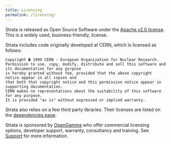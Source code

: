 ```yaml
---
title: Licensing
permalink: /licensing/
---
```


Strata is released as Open Source Software under the [Apache v2.0 license](https://www.apache.org/licenses/LICENSE-2.0.html).
This is a widely used, business-friendly, license.

Strata includes code originally developed at CERN, which is licensed as follows:

    Copyright � 1999 CERN - European Organization for Nuclear Research.
    Permission to use, copy, modify, distribute and sell this software and its documentation for any purpose 
    is hereby granted without fee, provided that the above copyright notice appear in all copies and 
    that both that copyright notice and this permission notice appear in supporting documentation. 
    CERN makes no representations about the suitability of this software for any purpose. 
    It is provided "as is" without expressed or implied warranty.

Strata also relies on a few third party libraries.
Their licenses are listed on the [dependencies page]({{site.baseurl}}/dependencies).

Strata is sponsored by [OpenGamma](https://opengamma.com) who offer commercial licensing options, developer support,
warranty, consultancy and training. See [Support]({{site.baseurl}}/support) for more information.
